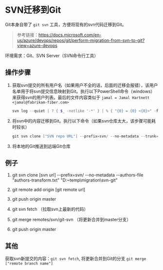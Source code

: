 # SVN迁移到Git

Git本身自带了 `git svn` 工具，方便将现有的svn代码迁移到Git。

> 参考链接：<https://docs.microsoft.com/en-us/azure/devops/repos/git/perform-migration-from-svn-to-git?view=azure-devops>

环境需求：Git、SVN Server（SVN命令行工具）

## 操作步骤

1. 获取svn提交的所有用户名（如果用户不全的话，后面的迁移会报错），该用户名单用于将svn提交信息映射到Git。执行以下PowerShell命令（windows）来获得svn的用户列表。最后的文件内容类似于 `jamal = Jamal Hartnett <jamal@fabrikam-fiber.com>`

    ```Powershell
    svn log --quiet | ? { $_ -notlike '-*' } | % { "{0} = {0} <{0}>" -f ($_ -split ' \| ')[1] } | Select-Object -Unique | Out-File 'authors-transform.txt'
    ```

2. 将svn中的内容迁移到Git。执行以下命令（如果svn仓库太大，该步骤可能耗时较长）

    ```Powershell
    git svn clone ["SVN repo URL"] --prefix=svn/ --no-metadata --trunk=/trunk --branches=/branches --tags=/tags  --authors-file "authors-transform.txt" c:\mytempdir
    ```

3. 将本地的Git推送到远端Git仓库

## 例子

1. git svn clone [svn url] --prefix=svn/ --no-metadata --authors-file "authors-transform.txt" "D:\~temp\migration\svn-git"

2. git remote add origin [git remote url]

3. git push origin master

4. git svn fetch （拉取svn上最新的代码）

5. git merge remotes/svn/git-svn （将更新合并到master分支）

6. git push origin master

## 其他

获取svn新提交的内容：`git svn fetch`, 将更新合并到Git的分支 `git merge ["remote branch name"]`
